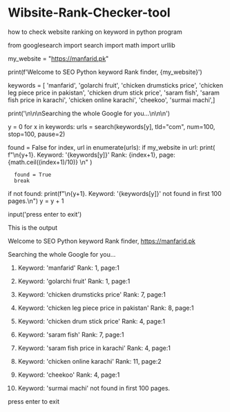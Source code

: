 # Wibsite-Rank-Checker-tool
how to check website ranking on keyword in python program

from googlesearch import search
import math
import urllib

my_website = "https://manfarid.pk"

print(f'Welcome to SEO Python keyword Rank finder, {my_website}')

keywords = [
  'manfarid', 'golarchi fruit', 'chicken drumsticks price',
  'chicken leg piece price in pakistan', 'chicken drum stick price',
  'saram fish', 'saram fish price in karachi', 'chicken online karachi',
  'cheekoo', 'surmai machi',]

print('\n\n\nSearching the whole Google for you...\n\n\n')


y = 0
for x in keywords:
  urls = search(keywords[y], tld="com", num=100, stop=100, pause=2)

  found = False
  for index, url in enumerate(urls):
    if my_website in url:
      print(
        f"\n{y+1}. Keyword: '{keywords[y]}' Rank: {index+1}, page:{math.ceil((index+1)/10)} \n"
      )

      found = True
      break

  if not found:
    print(f"\n{y+1}. Keyword: '{keywords[y]}' not found in first 100 pages.\n")
  y = y + 1

input('press enter to exit')



This is the output

Welcome to SEO Python keyword Rank finder, https://manfarid.pk

Searching the whole Google for you...

1. Keyword: 'manfarid' Rank: 1, page:1


2. Keyword: 'golarchi fruit' Rank: 1, page:1


3. Keyword: 'chicken drumsticks price' Rank: 7, page:1


4. Keyword: 'chicken leg piece price in pakistan' Rank: 8, page:1


5. Keyword: 'chicken drum stick price' Rank: 4, page:1


6. Keyword: 'saram fish' Rank: 7, page:1


7. Keyword: 'saram fish price in karachi' Rank: 4, page:1


8. Keyword: 'chicken online karachi' Rank: 11, page:2


9. Keyword: 'cheekoo' Rank: 4, page:1


10. Keyword: 'surmai machi' not found in first 100 pages.

press enter to exit
